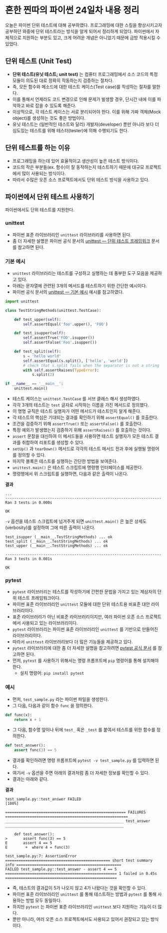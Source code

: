 # 흔한 찐따의 파이썬 24일차 내용 정리
오늘은 파이썬 단위 테스트에 대해 공부하였다.
프로그래밍에 대한 스킬을 향상시키고자 공부하던 와중에 단위 테스트라는 방식을 알게 되어서 정리하게 되었다.
파이썬에서 자체적으로 지원하는 부분도 있고, 크게 어려운 개념은 아니었기 때문에 금방 적용시킬 수 있었다.

## 단위 테스트 (Unit Test)
- **단위 테스트(유닛 테스트; unit test)** 는 컴퓨터 프로그래밍에서 소스 코드의 특정 모듈이 의도된 대로 정확히 작동하는지 검증하는 절차다.
- 즉, 모든 함수와 메소드에 대한 테스트 케이스(Test case)를 작성하는 절차를 말한다.
- 이를 통해서 언제라도 코드 변경으로 인해 문제가 발생할 경우, 단시간 내에 이를 파악하고 바로 잡을 수 있도록 해준다.
- 이상적으로, 각 테스트 케이스는 서로 분리되어야 한다. 이를 위해 가짜 객체(Mock object)를 생성하는 것도 좋은 방법이다.
- 유닛 테스트는 (일반적인 테스트와 달리) 개발자(developer) 뿐만 아니라 보다 더 심도있는 테스트를 위해 테스터(tester)에 의해 수행되기도 한다.

## 단위 테스트를 하는 이유
- 프로그래밍을 하는데 있어 효율적이고 생산성이 높은 테스트 방식이다.
- 코드의 작은 부분들(ex. 함수)이 잘 동작하는지 테스트하기 때문에 대규모 프로젝트에서 많이 사용되는 방식이다.
- 따라서 수많은 오픈 소스 프로젝트에서도 단위 테스트 방식을 사용하고 있다.

## 파이썬에서 단위 테스트 사용하기
파이썬에서도 단위 테스트를 지원한다.

### unittest
- 파이썬 표준 라이브러리인 `unittest` 라이브러리를 사용하면 된다.
- 좀 더 자세한 설명은 파이썬 공식 문서의 [unittest — 단위 테스트 프레임워크](https://docs.python.org/ko/3/library/unittest.html) 문서를 참고하면 된다.

### 기본 예시
- `unittest` 라이브러리는 테스트를 구성하고 실행하는 데 풍부한 도구 모음을 제공하고 있다.
- 아래는 문자열에 관련된 3개의 메서드를 테스트하기 위한 간단한 예시이다.
- 파이썬 공식 문서의 [unittest — 기본 예시](https://docs.python.org/ko/3/library/unittest.html#basic-example) 예시를 참고하였다.

```python
import unittest

class TestStringMethods(unittest.TestCase):

    def test_upper(self):
        self.assertEqual('foo'.upper(), 'FOO')

    def test_isupper(self):
        self.assertTrue('FOO'.isupper())
        self.assertFalse('Foo'.isupper())

    def test_split(self):
        s = 'hello world'
        self.assertEqual(s.split(), ['hello', 'world'])
        # check that s.split fails when the separator is not a string
        with self.assertRaises(TypeError):
            s.split(2)

if __name__ == '__main__':
    unittest.main()
```

- 테스트 케이스는 `unittest.TestCase` 를 서브 클래스 해서 생성하였다.
- 각각 3개의 테스트는 `test` 글자로 시작하는 이름을 가진 메서드로 정의했다.
- 이 명명 규칙은 테스트 실행자가 어떤 메서드가 테스트인지 알게 해준다.
- 각 테스트의 핵심은 기대되는 결과를 확인하기 위해 `assertEqual()` 를 호출한다.
- 조건을 검증하기 위해 `assertTrue()` 또는 `assertFalse()` 를 호출한다.
- 특정 예외가 발생했는지 검증하기 위해 `assertRaises()` 를 호출하는 것이다.
- `assert` 문장을 대신하여 이 메서드들을 사용하면 테스트 실행자가 모든 테스트 결과를 취합하여 리포트를 생성할 수 있다.
- `setUp()` 과 `tearDown()` 메서드로 각각의 테스트 메서드 전과 후에 실행될 명령어를 정의할 수 있다.
- 마지막 블록은 테스트를 실행하는 간단한 방법을 보여준다.
- `unittest.main()` 은 테스트 스크립트에 명령행 인터페이스를 제공한다.
- 명령행에서 위 스크립트를 실행하면, 다음과 같은 출력이 나온다.

**결과**
```
...
----------------------------------------------------------------------
Ran 3 tests in 0.000s

OK
```

`-v` 옵션을 테스트 스크립트에 넘겨주게 되면 `unittest.main()` 은 높은 상세도(verbosity)를 설정하여 그에 따른 출력이 나온다.

```
test_isupper (__main__.TestStringMethods) ... ok
test_split (__main__.TestStringMethods) ... ok
test_upper (__main__.TestStringMethods) ... ok

----------------------------------------------------------------------
Ran 3 tests in 0.001s

OK
```

### pytest
- `pytest` 라이브러리는 테스트를 작성하기에 간편한 문법을 가지고 있는 제삼자의 단위 테스트 프레임워크이다.
- 파이썬 표준 라이브러리인 `unittest` 모듈에 대한 단위 테스트용 비표준 대안 라이브러리이다.
- 표준 라이브러리가 아닌 비표준 라이브러리이지만, 여러 파이썬 오픈 소스 프로젝트에서 사용되고 있는 라이브러리이다.
- `pytest` 라이브러리는 파이썬 표준 라이브러리인 `unittest` 를 기반으로 만들어진 라이브러리이다.
- 따라서 `unittest` 라이브러리보다 더 많은 기능들을 제공하고 있다.
- `pytest` 라이브러리에 대한 좀 더 자세한 설명을 참고하려면 [pytest 공식 문서](https://docs.pytest.org/) 를 참고하면 된다.
- 먼저, `pytest` 를 사용하기 위해서는 명령 프롬프트에 `pip` 명령어를 통해 설치해야 한다.
  - 설치 명령어: `pip install pytest`

### 예시

- 먼저, `test_sample.py` 라는 파이썬 파일을 생성한다.
- 그 다음, 다음과 같이 함수 `func` 을 정의한다.

```python
def func(x):
    return x + 1
```

- 그 다음, 함수명 앞이나 뒤에 `test_` 혹은 `_test` 를 붙여서 테스트를 위한 함수를 정의한다.

```python
def test_answer():
    assert func(3) == 5
```

- 결과를 확인하려면 명령 프롬프트에 `pytest -v test_sample.py` 를 입력하면 된다.
- 여기서 `-v` 옵션을 주면 아래의 결과처럼 좀 더 자세한 정보를 확인할 수 있다.
- 결과는 아래와 같다.

**결과**
```
test_sample.py::test_answer FAILED                                                                               [100%]

====================================================== FAILURES =======================================================
_____________________________________________________ test_answer _____________________________________________________

    def test_answer():
>       assert func(3) == 5
E       assert 4 == 5
E        +  where 4 = func(3)

test_sample.py:7: AssertionError
=============================================== short test summary info ===============================================
FAILED test_sample.py::test_answer - assert 4 == 5
================================================== 1 failed in 0.45s ==================================================
```

- 즉, 테스트의 결과값이 5가 나오지 않고 4가 나왔다는 것을 확인할 수 있다.
- 파이썬 표준 라이브러리인 `unittest` 를 통해 테스트하는 방법과 `pytest` 를 통해 사용하는 방법 모두 동일하다.
- 하지만 `pytest` 는 파이썬 표준 라이브러리인 `unittest` 보다 지원하는 기능이 더 많다.
- 뿐만 아니라, 여러 오픈 소스 프로젝트에서도 사용되고 있어서 권장되고 있는 방식이다.
